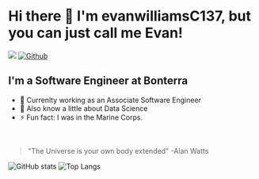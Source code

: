 # Hi there 👋 I'm evanwilliamsC137, but you can just call me Evan!
![](https://visitor-badge.laobi.icu/badge?page_id=evanwilliamsC137)
[![Github](https://img.shields.io/github/followers/evanwilliamsC137?label=Follow&style=social)](https://github.com/evanwilliamsC137)

## I'm a Software Engineer at Bonterra

- 🔭 Currenlty working as an Associate Software Engineer
- 💬 Also know a little about Data Science
- ⚡ Fun fact: I was in the Marine Corps. 

<br>

> "The Universe is your own body extended" -Alan Watts

![GitHub stats](https://github-readme-stats.vercel.app/api?username=evanwilliamsC137&show_icons=true&theme=tokyonight)
![Top Langs](https://github-readme-stats.vercel.app/api/top-langs/?username=CharalambosIoannou&theme=tokyonight)

<!-- # Blog posts
<!-- BLOG-POST-LIST:START -->

<!-- BLOG-POST-LIST:END --> 

<!--
**evanwilliamsC137/evanwilliamsC137** is a ✨ _special_ ✨ repository because its `README.md` (this file) appears on your GitHub profile.

Here are some ideas to get you started:

- 🔭 I’m currently working on ...
- 🌱 I’m currently learning ...
- 👯 I’m looking to collaborate on ...
- 🤔 I’m looking for help with ...
- 💬 Ask me about ...
- 📫 How to reach me: ...
- 😄 Pronouns: ...
- ⚡ Fun fact: ...
-->
